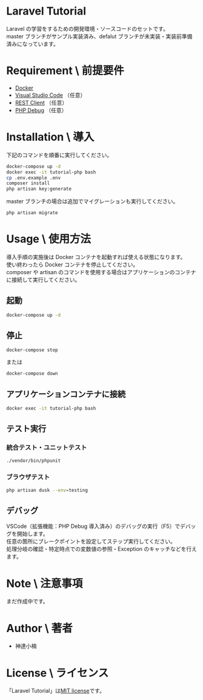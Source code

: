 # Laravel Tutorial

Laravel の学習をするための開発環境・ソースコードのセットです。  
master ブランチがサンプル実装済み、defalut ブランチが未実装・実装前準備済みになっています。

# Requirement \ 前提要件

- [Docker](https://www.docker.com/get-started)
- [Visual Studio Code](https://azure.microsoft.com/ja-jp/products/visual-studio-code/) （任意）
- [REST Client](https://marketplace.visualstudio.com/items?itemName=humao.rest-client) （任意）
- [PHP Debug](https://marketplace.visualstudio.com/items?itemName=felixfbecker.php-debug) （任意）

# Installation \ 導入

下記のコマンドを順番に実行してください。

```bash
docker-compose up -d
docker exec -it tutorial-php bash
cp .env.example .env
composer install
php artisan key:generate
```

master ブランチの場合は追加でマイグレーションも実行してください。

```bash
php artisan migrate
```

# Usage \ 使用方法

導入手順の実施後は Docker コンテナを起動すれば使える状態になります。  
使い終わったら Docker コンテナを停止してください。  
composer や artisan のコマンドを使用する場合はアプリケーションのコンテナに接続して実行してください。

## 起動

```bash
docker-compose up -d
```

## 停止

```bash
docker-compose stop
```

または

```bash
docker-compose down
```

## アプリケーションコンテナに接続

```bash
docker exec -it tutorial-php bash
```

## テスト実行

### 統合テスト・ユニットテスト

```bash
./vendor/bin/phpunit
```

### ブラウザテスト

```bash
php artisan dusk --env=testing
```

## デバッグ

VSCode（拡張機能：PHP Debug 導入済み）のデバッグの実行（F5）でデバッグを開始します。  
任意の箇所にブレークポイントを設定してステップ実行してください。  
処理分岐の確認・特定時点での変数値の参照・Exception のキャッチなどを行えます。

# Note \ 注意事項

まだ作成中です。

# Author \ 著者

- 神達小楠

# License \ ライセンス

「Laravel Tutorial」は[MIT license](https://en.wikipedia.org/wiki/MIT_License)です。
